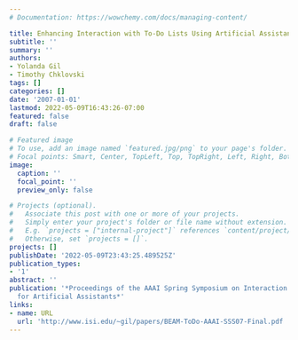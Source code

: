 ```yaml
---
# Documentation: https://wowchemy.com/docs/managing-content/

title: Enhancing Interaction with To-Do Lists Using Artificial Assistants
subtitle: ''
summary: ''
authors:
- Yolanda Gil
- Timothy Chklovski
tags: []
categories: []
date: '2007-01-01'
lastmod: 2022-05-09T16:43:26-07:00
featured: false
draft: false

# Featured image
# To use, add an image named `featured.jpg/png` to your page's folder.
# Focal points: Smart, Center, TopLeft, Top, TopRight, Left, Right, BottomLeft, Bottom, BottomRight.
image:
  caption: ''
  focal_point: ''
  preview_only: false

# Projects (optional).
#   Associate this post with one or more of your projects.
#   Simply enter your project's folder or file name without extension.
#   E.g. `projects = ["internal-project"]` references `content/project/deep-learning/index.md`.
#   Otherwise, set `projects = []`.
projects: []
publishDate: '2022-05-09T23:43:25.489525Z'
publication_types:
- '1'
abstract: ''
publication: '*Proceedings of the AAAI Spring Symposium on Interaction Challenges
  for Artificial Assistants*'
links:
- name: URL
  url: 'http://www.isi.edu/~gil/papers/BEAM-ToDo-AAAI-SSS07-Final.pdf '
---
```

